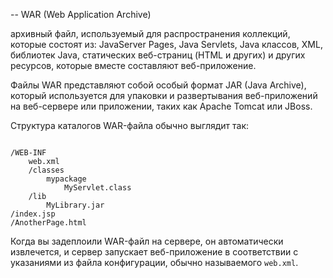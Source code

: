 --
WAR (Web Application Archive)

архивный файл, используемый для распространения коллекций, которые состоят из: JavaServer Pages, Java Servlets, Java классов, XML, библиотек Java, статических веб-страниц (HTML и других) и других ресурсов, которые вместе составляют веб-приложение.

Файлы WAR представляют собой особый формат JAR (Java Archive), который используется для упаковки и развертывания веб-приложений на веб-сервере или приложении, таких как Apache Tomcat или JBoss.

Структура каталогов WAR-файла обычно выглядит так:

``` plaintext

/WEB-INF
    web.xml
    /classes
        mypackage
            MyServlet.class
    /lib
        MyLibrary.jar
/index.jsp
/AnotherPage.html

```
Когда вы задеплоили WAR-файл на сервере, он автоматически извлечется, и сервер запускает веб-приложение в соответствии с указаниями из файла конфигурации, обычно называемого `web.xml`.